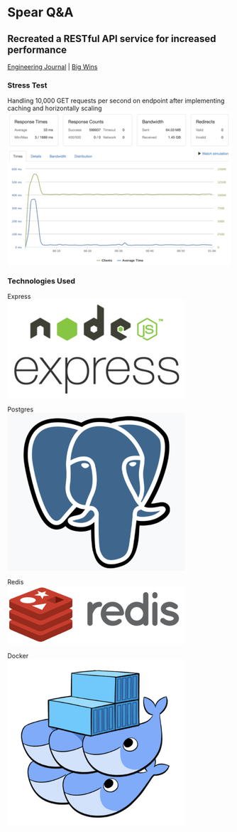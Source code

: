 # Spear Q&A

## Recreated a RESTful API service for increased performance

[Engineering Journal](https://1drv.ms/o/s!AgXfFL3s1HZLg2qrrO0mkDPApYLq) |
[Big Wins](https://www.youtube.com/watch?v=Qd7eVNlZdKs&feature=youtu.be)

### Stress Test

Handling 10,000 GET requests per second on endpoint after implementing caching and horizontally scaling
![final stress test](documentation/final_stress_test.png)


### Technologies Used
Express
<br>
<img src="documentation/express.png" alt="express" width="400"/>

Postgres
<br>
<img src="documentation/postgres.png" alt="postgres" width="400"/>

Redis
<br>
<img src="documentation/redis.png" alt="redis" width="400"/>

Docker
<br>
<img src="documentation/dockerswarm.png" alt="redis" width="400"/>



